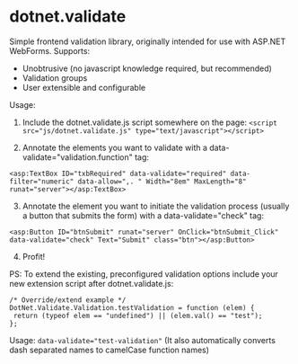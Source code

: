 dotnet.validate
===============

Simple frontend validation library, originally intended for use with ASP.NET WebForms.
Supports:
 - Unobtrusive (no javascript knowledge required, but recommended)
 - Validation groups
 - User extensible and configurable

Usage:

1. Include the dotnet.validate.js script somewhere on the page: 
	`<script src="js/dotnet.validate.js" type="text/javascript"></script>`

2. Annotate the elements you want to validate with a data-validate="validation.function" tag:  
```
<asp:TextBox ID="txbRequired" data-validate="required" data-filter="numeric" data-allow=",. " Width="8em" MaxLength="8" runat="server"></asp:TextBox>
```

3. Annotate the element you want to initiate the validation process (usually a button that submits the form) with a data-validate="check" tag:
```
<asp:Button ID="btnSubmit" runat="server" OnClick="btnSubmit_Click" data-validate="check" Text="Submit" class="btn"></asp:Button>
```

4. Profit!

PS: To extend the existing, preconfigured validation options include your new extension script after dotnet.validate.js:
```
/* Override/extend example */
DotNet.Validate.Validation.testValidation = function (elem) {
 return (typeof elem == "undefined") || (elem.val() == "test");
};
 ```

Usage: `data-validate="test-validation"`
(It also automatically converts dash separated names to camelCase function names)
